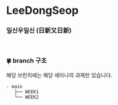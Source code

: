 # LeeDongSeop
### 일신우일신 (日新又日新)

<br>

### 🍀 branch 구조
해당 브런치에는 해당 세미나의 과제만 있습니다.
```
- main
   ├── WEEK1
   └── WEEK2
```
